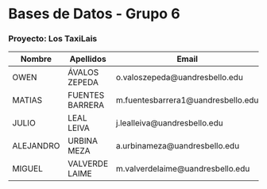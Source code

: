 # Bases de Datos - Grupo 6
### Proyecto: Los TaxiLais

<table>
    <thead>
        <tr>
            <th>Nombre</th>
            <th>Apellidos</th>
            <th>Email</th>
            <th>Grupo</th>
            <th>Proyecto</th>
        </tr>
    </thead>
    <tbody>
        <tr>
            <td>OWEN</td>
            <td>ÁVALOS ZEPEDA</td>
            <td>o.valoszepeda@uandresbello.edu</td>
            <td>6</td>
            <td>1</td>
        </tr>
        <tr>
            <td>MATIAS</td>
            <td>FUENTES BARRERA</td>
            <td>m.fuentesbarrera1@uandresbello.edu</td>
            <td>6</td>
            <td>1</td>
        </tr>
        <tr>
            <td>JULIO</td>
            <td>LEAL LEIVA</td>
            <td>j.lealleiva@uandresbello.edu</td>
            <td>6</td>
            <td>1</td>
        </tr>
        <tr>
            <td>ALEJANDRO</td>
            <td>URBINA MEZA</td>
            <td>a.urbinameza@uandresbello.edu</td>
            <td>6</td>
            <td>1</td>
        </tr>
        <tr>
            <td>MIGUEL</td>
            <td>VALVERDE LAIME</td>
            <td>m.valverdelaime@uandresbello.edu</td>
            <td>6</td>
            <td>1</td>
        </tr>
    </tbody>
</table>
